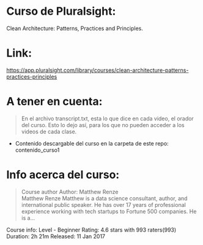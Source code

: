 # Curso de Pluralsight:
Clean Architecture: Patterns, Practices and Principles.
# Link: 
https://app.pluralsight.com/library/courses/clean-architecture-patterns-practices-principles
# A tener en cuenta: 
> En el archivo transcript.txt, esta lo que dice en cada video, el orador del curso. Esto lo dejo así, para los que no pueden acceder a los videos de cada clase.
- Contenido descargable del curso en la carpeta de este repo: contenido_curso1
# Info acerca del curso:
> Course author
Author: Matthew Renze	
Matthew Renze
Matthew is a data science consultant, author, and international public speaker. He has over 17 years of professional experience working with tech startups to Fortune 500 companies. He is a...

Course info: Level - Beginner
Rating: 4.6 stars with 993 raters(993)
Duration: 2h 21m
Released: 11 Jan 2017